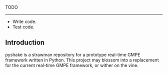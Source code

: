 TODO
____
 - Write code.
 - Test code.

Introduction
------------

pyshake is a strawman repository for a prototype real-time GMPE framework written in Python.  This project may blossom into
a replacement for the current real-time GMPE framework, or wither on the vine.




